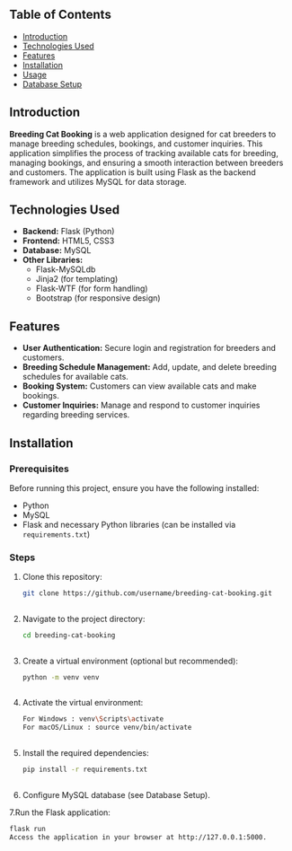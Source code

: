 ## Table of Contents
  - [Introduction](#introduction)
  - [Technologies Used](#technologies-used)
  - [Features](#features)
  - [Installation](#installation)
  - [Usage](#usage)
  - [Database Setup](#database-setup)
  
## Introduction
  **Breeding Cat Booking** is a web application designed for cat breeders to manage breeding schedules, bookings, and customer inquiries. This application simplifies the process 
    of tracking available cats for breeding, managing bookings, and ensuring a smooth interaction between breeders and customers. The application is built using Flask as the
    backend framework and utilizes MySQL for data storage.
    
## Technologies Used
  - **Backend:** Flask (Python)
  - **Frontend:** HTML5, CSS3
  - **Database:** MySQL
  - **Other Libraries:**
    - Flask-MySQLdb
    - Jinja2 (for templating)
    - Flask-WTF (for form handling)
    - Bootstrap (for responsive design)
  
## Features
  - **User Authentication:** Secure login and registration for breeders and customers.
  - **Breeding Schedule Management:** Add, update, and delete breeding schedules for available cats.
  - **Booking System:** Customers can view available cats and make bookings.
  - **Customer Inquiries:** Manage and respond to customer inquiries regarding breeding services.
  
## Installation
  
### Prerequisites
  Before running this project, ensure you have the following installed:
  - Python
  - MySQL
  - Flask and necessary Python libraries (can be installed via `requirements.txt`)
  
### Steps
  
  1. Clone this repository:
     ```bash
     git clone https://github.com/username/breeding-cat-booking.git
  
  2. Navigate to the project directory:
     ```bash
     cd breeding-cat-booking
  
  3. Create a virtual environment (optional but recommended):
     ```bash
     python -m venv venv
  
  4. Activate the virtual environment:
     ```bash
     For Windows : venv\Scripts\activate
     For macOS/Linux : source venv/bin/activate
  
  5. Install the required dependencies:
     ```bash
     pip install -r requirements.txt
  
  6. Configure MySQL database (see Database Setup).
    
  7.Run the Flask application:
   ```bash
   flask run
   Access the application in your browser at http://127.0.0.1:5000.

